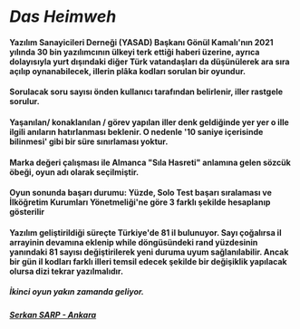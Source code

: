 # _Das Heimweh_
#### Yazılım Sanayicileri Derneği (YASAD) Başkanı Gönül Kamalı'nın 2021 yılında 30 bin yazılımcının ülkeyi terk ettiği haberi üzerine, ayrıca dolayısıyla yurt dışındaki diğer Türk vatandaşları da düşünülerek ara sıra açılıp oynanabilecek, illerin plâka kodları sorulan bir oyundur.
#### Sorulacak soru sayısı önden kullanıcı tarafından belirlenir, iller rastgele sorulur.
#### Yaşanılan/ konaklanılan / görev yapılan iller denk geldiğinde yer yer o ille ilgili anıların hatırlanması beklenir. O nedenle '10 saniye içerisinde bilinmesi' gibi bir süre sınırlaması yoktur.
#### Marka değeri çalışması ile Almanca "Sıla Hasreti" anlamına gelen sözcük öbeği, oyun adı olarak seçilmiştir.
#### Oyun sonunda başarı durumu: Yüzde, Solo Test başarı sıralaması ve İlköğretim Kurumları Yönetmeliği'ne göre 3 farklı şekilde hesaplanıp gösterilir
#### Yazılım geliştirildiği süreçte Türkiye'de 81 il bulunuyor. Sayı çoğalırsa il arrayinin devamına eklenip while döngüsündeki rand yüzdesinin yanındaki 81 sayısı değiştirilerek yeni duruma uyum sağlanılabilir. Ancak bir gün il kodları farklı illeri temsil edecek şekilde bir değişiklik yapılacak olursa dizi tekrar yazılmalıdır.
#####  İkinci oyun yakın zamanda geliyor.
##### <ins>Serkan SARP - Ankara</ins>
